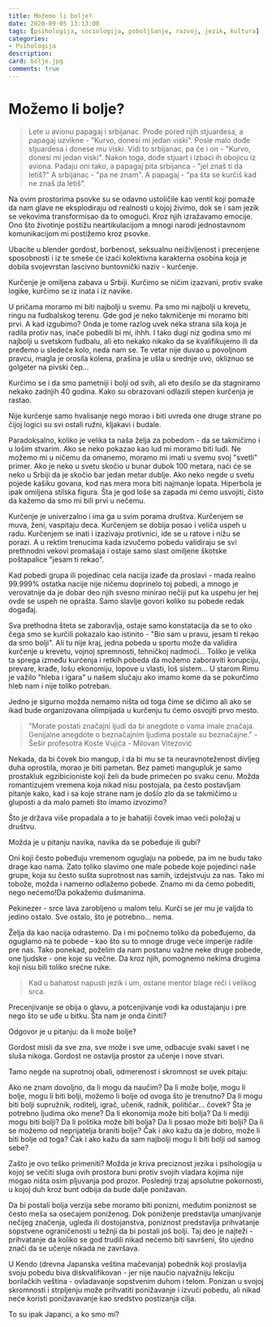```yaml
---
title: Možemo li bolje? 
date: 2020-09-05 13:13:00
tags: [psihologija, sociologija, poboljšanje, razvoj, jezik, kultura]
categories:
- Psihologija
description: 
card: bolje.jpg
comments: true
---
```



# Možemo li bolje?

> Lete u avionu papagaj i srbijanac.
> Prođe pored njih stjuardesa, a papagaj uzvikne - "Kurvo, donesi mi jedan viski".
> Posle malo dođe stjuardesa i donese mu viski.
> Vidi to srbijanac, pa će i on - "Kurvo, donesi mi jedan viski".
> Nakon toga, dođe stjuart i izbaci ih obojicu iz aviona.
> Padaju oni tako, a papagaj pita srbijanca - "jel znaš ti da letiš?"
> A srbijanac - "pa ne znam".
> A papagaj - "pa šta se kurčiš kad ne znaš da letiš".

Na ovim prostorima psovke su se odavno ustoličile kao ventil koji pomaže da nam glave ne eksplodiraju od realnosti u kojoj živimo, dok se i sam jezik se vekovima transformisao da to omogući. Kroz njih izražavamo emocije. Ono što životinje postižu neartikulacijom a mnogi narodi jednostavnom komunikacijom mi postižemo kroz psovke.

Ubacite u blender gordost, borbenost, seksualnu neiživljenost i precenjene sposobnosti i iz te smeše će izaći kolektivna karakterna osobina koja je dobila svojevrstan lascivno buntovnički naziv - kurčenje.

Kurčenje je omiljena zabava u Srbiji. Kurčimo se ničim izazvani, protiv svake logike, kurčimo se iz inata i iz navike. 

U pričama moramo mi biti najbolji u svemu. Pa smo mi najbolji u krevetu, ringu na fudbalskog terenu. Gde god je neko takmičenje mi moramo biti prvi. A kad izgubimo? Onda je tome razlog uvek neka strana sila koja je radila protiv nas, inače pobedili bi mi, ihhh. I tako dugi niz godina smo mi najbolji u svetskom fudbalu, ali eto nekako nikako da se kvalifikujemo ili da pređemo u sledeće kolo, neda nam se. Te vetar nije duvao u povoljnom pravcu, magla je orosila kolena, prašina je ušla u srednje uvo, okliznuo se golgeter na pivski čep...

Kurčimo se i da smo pametniji i bolji od svih, ali eto desilo se da stagniramo nekako zadnjih 40 godina. Kako su obrazovani odlazili stepen kurčenja je rastao.

Nije kurčenje samo hvalisanje nego morao i biti uvreda one druge strane po čijoj logici su svi ostali ružni, kljakavi i budale.

Paradoksalno, koliko je velika ta naša želja za pobedom - da se takmičimo i u lošim stvarim. Ako se neko pokazao kao lud mi moramo biti luđi. Ne možemo mi u ničemu da omanemo, moramo mi imati u svemu svoj "svetli" primer. Ako je neko u svetu skočio u bunar dubok 100 metara, naći će se neko u Srbiji da je skočio bar jedan metar dublje. Ako neko negde u svetu pojede kašiku govana, kod nas mera mora biti najmanje lopata. Hiperbola je ipak omiljena stilska figura. Šta je god loše sa zapada mi ćemo usvojiti, čisto da kažemo da smo mi bili prvi u nečemu.

Kurčenje je univerzalno i ima ga u svim porama društva. Kurčenjem se muva, ženi, vaspitaju deca. Kurčenjem se dobija posao i veliča uspeh u radu. Kurčenjem se inati i izazivaju protivnici, ide se u ratove i nižu se porazi. A u rektim trenucima kada izvučemo pobedu validiraju se svi prethnodni vekovi promašaja i ostaje samo slast omiljene škotske poštapalice "jesam ti rekao". 

Kad pobedi grupa ili pojedinac cela nacija izađe da proslavi - mada realno 99.999% ostatka nacije nije ničemu doprinelo toj pobedi, a mnogo je verovatnije da je dobar deo njih svesno minirao nečiji put ka uspehu jer hej ovde se uspeh ne oprašta. Samo slavlje govori koliko su pobede redak događaj. 

Sva prethodna šteta se zaboravlja, ostaje samo konstatacija da se to oko čega smo se kurčili pokazalo kao istinito - "Bio sam u pravu, jesam ti rekao da smo bolji". Ali tu nije kraj, jedna pobeda u sportu može da validira kurčenje u krevetu, vojnoj spremnosti, tehničkoj nadmoći... Toliko je velika ta sprega između kurćenja i retkih pobeda da možemo zaboraviti korupciju, prevare, krađe, lošu ekonomiju, lopove u vlasti, loš sistem... U starom Rimu je važilo "hleba i igara" u našem slučaju ako imamo kome da se pokurčimo hleb nam i nije toliko potreban.  

Jedno je sigurno možda nemamo ništa od toga čime se dičimo ali ako se ikad bude organizovana olimpijada u kurčenju tu ćemo osvojiti prvo mesto.


> "Morate postati značajni ljudi da bi anegdote o vama imale značaja. Genijalne anegdote o beznačajnim ljudima postale su beznačajne." - Šešir profesotra Koste Vujića - Milovan Vitezović

Nekada, da bi čovek bio mangup, i da bi mu se ta neuravnoteženost divljeg duha oprostila, morao je biti pametan. Bez pameti mangupluk je samo prostakluk egzibicioniste koji želi da bude primećen po svaku cenu. Možda romantizujem vremena koja nikad nisu postojala, pa često postavljam pitanje kako, kad i sa koje strane nam je došlo zlo da se takmičimo u gluposti a da malo pameti što imamo izvozimo? 

Što je država više propadala a to je bahatiji čovek imao veći položaj u društvu.

Možda je u pitanju navika, navika da se pobeđuje ili gubi?

Oni koji često pobeđuju vremenom oguglaju na pobede, pa im ne budu tako drage kao nama. Zato toliko slavimo one male pobede koje pojedinci naše grupe, koja su često sušta suprotnost nas samih, izdejstvuju za nas. Tako mi tobože, možda i namerno odlažemo pobede. Znamo mi da ćemo pobediti, nego nećemo!Da pokažemo dušmanima. 

Pekinezer - srce lava zarobljeno u malom telu. Kurči se jer mu je valjda to jedino ostalo. Sve ostalo, što je potrebno... nema.

Želja da kao nacija odrastemo. Da i mi počnemo toliko da pobeđujemo, da oguglamo na te pobede - kao što su to mnoge druge veće imperije radile pre nas. 
Tako ponekad, poželim da nam postanu važne neke druge pobede, one ljudske - one koje su večne. Da kroz njih, pomognemo nekima drugima koji nisu bili toliko srećne ruke. 


> Kad u bahatost napusti jezik i um, ostane mentor blage reči i velikog srca.

Precenjivanje se obija o glavu, a potcenjivanje vodi ka odustajanju i pre nego što se uđe u bitku. Šta nam je onda činiti? 

Odgovor je u pitanju: da li može bolje?

Gordost misli da sve zna, sve može i sve ume, odbacuje svaki savet i ne sluša nikoga. Gordost ne ostavlja prostor za učenje i nove stvari.

Tamo negde na suprotnoj obali, odmerenost i skromnost se uvek pitaju: 

Ako ne znam dovoljno, da li mogu da naučim? 
Da li može bolje, mogu li bolje, mogu li biti bolji, možemo li bolje od ovoga što je trenutno?
Da li mogu biti bolji supružnik, roditelj, igrač, učenik, radnik, političar... čovek?
Šta je potrebno ljudima oko mene? 
Da li ekonomija može biti bolja? 
Da li mediji mogu biti bolji? 
Da li politika može biti bolja? 
Da li posao može biti bolji? 
Da li se možemo od neprijatelja braniti bolje?
Čak i ako kažu da je dobro, može li biti bolje od toga?
Čak i ako kažu da sam najbolji mogu li biti bolji od samog sebe? 

Zašto je ovo teško primeniti? 
Možda je kriva preciznost jezika i psihologija u kojoj se večiti sluga ovih prostora buni protiv svojih vladara kojima nije mogao ništa osim pljuvanja pod prozor.
Poslednji trzaj apsolutne pokornosti, u kojoj duh kroz bunt odbija da bude dalje ponižavan.

Da bi postali bolja verzija sebe moramo biti ponizni, međutim poniznost se često meša sa osećajem poniženog. Dok poniženje predstavlja umanjivanje nečijeg značenja, ugleda ili dostojanstva, poniznost predstavlja prihvatanje sopstvene ograničenosti u težnji da bi postali još bolji. Taj deo je najteži - prihvatanje da koliko se god trudili nikad nećemo biti savršeni, što ujedno znači da se učenje nikada ne završava.

U Kendo (drevna Japanska veština mačevanja) pobednik koji proslavlja svoju pobedu biva diskvalifikovan - jer nije naučio najvažniju lekciju borilačkih veština - ovladavanje sopstvenim duhom i telom. Ponizan u svojoj skromnosti i strpljenju može prihvatiti ponižavanje i izvući pobedu, ali nikad neće koristi ponižavavanje kao sredstvo postizanja cilja. 

To su ipak Japanci, a ko smo mi?
